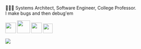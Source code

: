 👨🏻‍💻 Systems Architect, Software Engineer, College Professor. <br>
I make bugs and then debug'em


<img src="https://cdn.jsdelivr.net/gh/devicons/devicon@latest/icons/python/python-original.svg" height="33" /> <img src="https://cdn.jsdelivr.net/gh/devicons/devicon/icons/go/go-original-wordmark.svg" height="40" />  <img src="https://cdn.jsdelivr.net/gh/devicons/devicon/icons/ruby/ruby-plain-wordmark.svg" height="33" />  <img src="https://cdn.jsdelivr.net/gh/devicons/devicon/icons/vim/vim-original.svg" height="30" /> 

<picture>
<source 
  srcset="https://github-readme-stats.vercel.app/api?username=aziflaj&count_private=true&show_icons=true&include_all_commits=true&theme=onedark"
  media="(prefers-color-scheme: dark)"
/>
<source
  srcset="https://github-readme-stats.vercel.app/api?username=aziflaj&count_private=true&show_icons=true&include_all_commits=true"
  media="(prefers-color-scheme: light)"
/>
<img src="https://github-readme-stats.vercel.app/api?username=aziflaj&count_private=true&show_icons=true&include_all_commits=true" />
</picture>
